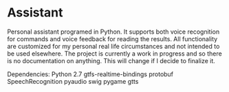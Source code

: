 # Assistant
Personal assistant programed in Python. It supports both voice recognition for commands and voice feedback for reading the results.
All functionality are customized for my personal real life circumstances and not intended to be used elsewhere.
The project is currently a work in progress and so there is no documentation on anything. This will change if I decide to finalize it.


Dependencies:
Python 2.7
  gtfs-realtime-bindings
	protobuf
	SpeechRecognition
	  pyaudio
	    swig
	pygame
	gtts
